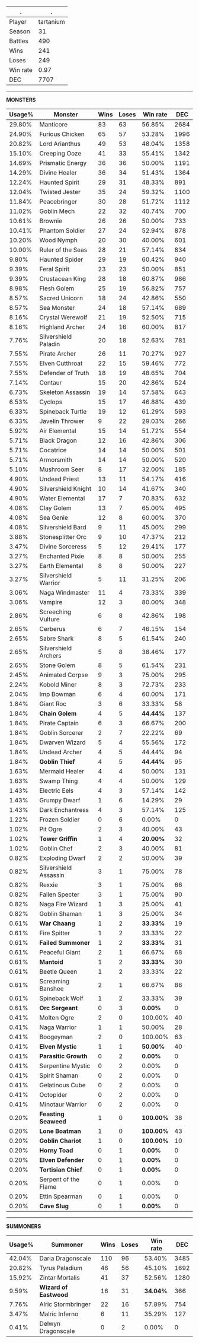 .|.
|-|-
Player|tartanium
Season|31
Battles|490
Wins|241
Loses|249
Win rate|0.97
DEC|7707

---
**MONSTERS**

Usage%|Monster|Wins|Loses|Win rate|DEC|
-|-|-|-|-|-|
29.80%|Manticore|83|63|56.85%|2684|
24.90%|Furious Chicken|65|57|53.28%|1996|
20.82%|Lord Arianthus|49|53|48.04%|1358|
15.10%|Creeping Ooze|41|33|55.41%|1342|
14.69%|Prismatic Energy|36|36|50.00%|1191|
14.29%|Divine Healer|36|34|51.43%|1364|
12.24%|Haunted Spirit|29|31|48.33%|891|
12.04%|Twisted Jester|35|24|59.32%|1100|
11.84%|Peacebringer|30|28|51.72%|1112|
11.02%|Goblin Mech|22|32|40.74%|700|
10.61%|Brownie|26|26|50.00%|733|
10.41%|Phantom Soldier|27|24|52.94%|878|
10.20%|Wood Nymph|20|30|40.00%|601|
10.00%|Ruler of the Seas|28|21|57.14%|834|
9.80%|Haunted Spider|29|19|60.42%|940|
9.39%|Feral Spirit|23|23|50.00%|851|
9.39%|Crustacean King|28|18|60.87%|986|
8.98%|Flesh Golem|25|19|56.82%|757|
8.57%|Sacred Unicorn|18|24|42.86%|550|
8.57%|Sea Monster|24|18|57.14%|689|
8.16%|Crystal Werewolf|21|19|52.50%|715|
8.16%|Highland Archer|24|16|60.00%|817|
7.76%|Silvershield Paladin|20|18|52.63%|781|
7.55%|Pirate Archer|26|11|70.27%|927|
7.55%|Elven Cutthroat|22|15|59.46%|772|
7.55%|Defender of Truth|18|19|48.65%|704|
7.14%|Centaur|15|20|42.86%|524|
6.73%|Skeleton Assassin|19|14|57.58%|643|
6.53%|Cyclops|15|17|46.88%|439|
6.33%|Spineback Turtle|19|12|61.29%|593|
6.33%|Javelin Thrower|9|22|29.03%|266|
5.92%|Air Elemental|15|14|51.72%|554|
5.71%|Black Dragon|12|16|42.86%|306|
5.71%|Cocatrice|14|14|50.00%|501|
5.71%|Armorsmith|14|14|50.00%|520|
5.10%|Mushroom Seer|8|17|32.00%|185|
4.90%|Undead Priest|13|11|54.17%|416|
4.90%|Silvershield Knight|10|14|41.67%|340|
4.90%|Water Elemental|17|7|70.83%|632|
4.08%|Clay Golem|13|7|65.00%|495|
4.08%|Sea Genie|12|8|60.00%|370|
4.08%|Silvershield Bard|9|11|45.00%|299|
3.88%|Stonesplitter Orc|9|10|47.37%|212|
3.47%|Divine Sorceress|5|12|29.41%|177|
3.27%|Enchanted Pixie|8|8|50.00%|255|
3.27%|Earth Elemental|8|8|50.00%|227|
3.27%|Silvershield Warrior|5|11|31.25%|206|
3.06%|Naga Windmaster|11|4|73.33%|339|
3.06%|Vampire|12|3|80.00%|348|
2.86%|Screeching Vulture|6|8|42.86%|198|
2.65%|Cerberus|6|7|46.15%|154|
2.65%|Sabre Shark|8|5|61.54%|240|
2.65%|Silvershield Archers|5|8|38.46%|177|
2.65%|Stone Golem|8|5|61.54%|231|
2.45%|Animated Corpse|9|3|75.00%|295|
2.24%|Kobold Miner|8|3|72.73%|233|
2.04%|Imp Bowman|6|4|60.00%|171|
1.84%|Giant Roc|3|6|33.33%|58|
1.84%|**Chain Golem**|4|5|**44.44%**|137|
1.84%|Pirate Captain|6|3|66.67%|200|
1.84%|Goblin Sorcerer|2|7|22.22%|69|
1.84%|Dwarven Wizard|5|4|55.56%|172|
1.84%|Undead Archer|4|5|44.44%|94|
1.84%|**Goblin Thief**|4|5|**44.44%**|95|
1.63%|Mermaid Healer|4|4|50.00%|131|
1.63%|Swamp Thing|4|4|50.00%|129|
1.43%|Electric Eels|4|3|57.14%|142|
1.43%|Grumpy Dwarf|1|6|14.29%|29|
1.43%|Dark Enchantress|4|3|57.14%|125|
1.22%|Frozen Soldier|0|6|0.00%|0|
1.02%|Pit Ogre|2|3|40.00%|43|
1.02%|**Tower Griffin**|1|4|**20.00%**|32|
1.02%|Goblin Chef|2|3|40.00%|81|
0.82%|Exploding Dwarf|2|2|50.00%|39|
0.82%|Silvershield Assassin|3|1|75.00%|78|
0.82%|Rexxie|3|1|75.00%|66|
0.82%|Fallen Specter|3|1|75.00%|90|
0.82%|Naga Fire Wizard|1|3|25.00%|41|
0.82%|Goblin Shaman|1|3|25.00%|34|
0.61%|**War Chaang**|1|2|**33.33%**|19|
0.61%|Fire Spitter|1|2|33.33%|22|
0.61%|**Failed Summoner**|1|2|**33.33%**|31|
0.61%|Peaceful Giant|2|1|66.67%|68|
0.61%|**Mantoid**|1|2|**33.33%**|30|
0.61%|Beetle Queen|1|2|33.33%|22|
0.61%|Screaming Banshee|2|1|66.67%|86|
0.61%|Spineback Wolf|1|2|33.33%|39|
0.61%|**Orc Sergeant**|0|3|**0.00%**|0|
0.41%|Molten Ogre|2|0|100.00%|40|
0.41%|Naga Warrior|1|1|50.00%|28|
0.41%|Boogeyman|2|0|100.00%|63|
0.41%|**Elven Mystic**|1|1|**50.00%**|40|
0.41%|**Parasitic Growth**|0|2|**0.00%**|0|
0.41%|Serpentine Mystic|0|2|0.00%|0|
0.41%|Spirit Shaman|0|2|0.00%|0|
0.41%|Gelatinous Cube|0|2|0.00%|0|
0.41%|Octopider|0|2|0.00%|0|
0.41%|Minotaur Warrior|0|2|0.00%|0|
0.20%|**Feasting Seaweed**|1|0|**100.00%**|38|
0.20%|**Lone Boatman**|1|0|**100.00%**|43|
0.20%|**Goblin Chariot**|1|0|**100.00%**|10|
0.20%|**Horny Toad**|0|1|**0.00%**|0|
0.20%|**Elven Defender**|0|1|**0.00%**|0|
0.20%|**Tortisian Chief**|0|1|**0.00%**|0|
0.20%|Serpent of the Flame|0|1|0.00%|0|
0.20%|Ettin Spearman|0|1|0.00%|0|
0.20%|**Cave Slug**|0|1|**0.00%**|0|

---
**SUMMONERS**

Usage%|Summoner|Wins|Loses|Win rate|DEC|
-|-|-|-|-|-|
42.04%|Daria Dragonscale|110|96|53.40%|3485|
20.82%|Tyrus Paladium|46|56|45.10%|1692|
15.92%|Zintar Mortalis|41|37|52.56%|1280|
9.59%|**Wizard of Eastwood**|16|31|**34.04%**|366|
7.76%|Alric Stormbringer|22|16|57.89%|754|
3.47%|Malric Inferno|6|11|35.29%|127|
0.41%|Delwyn Dragonscale|0|2|0.00%|0|

